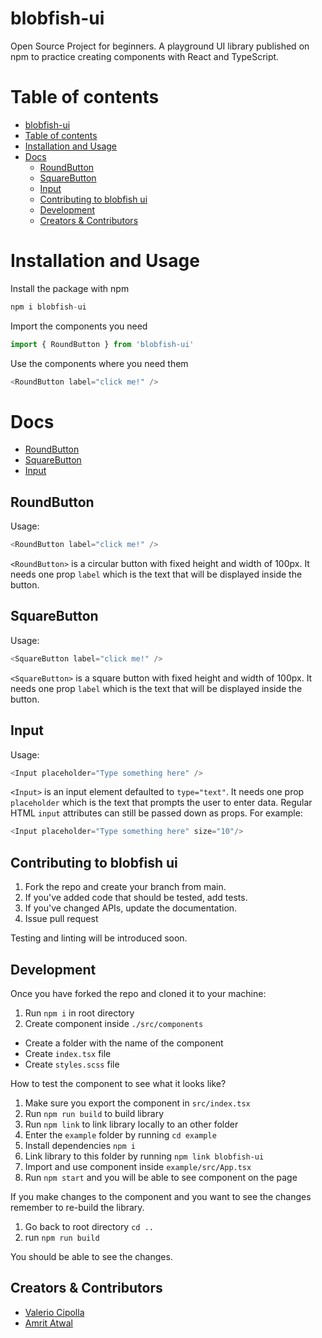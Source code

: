 # blobfish-ui

Open Source Project for beginners. A playground UI library published on npm to practice creating components with React and TypeScript.

# Table of contents

- [blobfish-ui](#blobfish-ui)
- [Table of contents](#table-of-contents)
- [Installation and Usage](#installation-and-usage)
- [Docs](#docs)
  - [RoundButton](#roundbutton)
  - [SquareButton](#squarebutton)
  - [Input](#input)
  - [Contributing to blobfish ui](#contributing-to-blobfish-ui)
  - [Development](#development)
  - [Creators & Contributors](#creators--contributors)

# Installation and Usage

Install the package with npm

```js
npm i blobfish-ui
```

Import the components you need

```js
import { RoundButton } from 'blobfish-ui'
```

Use the components where you need them

```js
<RoundButton label="click me!" />
```

# Docs

- [RoundButton](#roundbutton)
- [SquareButton](#squarebutton)
- [Input](#input)

## RoundButton

Usage:

```js
<RoundButton label="click me!" />
```

`<RoundButton>` is a circular button with fixed height and width of 100px. It needs one prop `label` which is the text that will be displayed inside the button.

## SquareButton

Usage:

```js
<SquareButton label="click me!" />
```

`<SquareButton>` is a square button with fixed height and width of 100px. It needs one prop `label` which is the text that will be displayed inside the button.

## Input

Usage:

```js
<Input placeholder="Type something here" />
```

`<Input>` is an input element defaulted to `type="text"`. It needs one prop `placeholder` which is the text that prompts the user to enter data. Regular HTML `input` attributes can still be passed down as props. For example:

```js
<Input placeholder="Type something here" size="10"/>
```

## Contributing to blobfish ui

1. Fork the repo and create your branch from main.
2. If you've added code that should be tested, add tests.
3. If you've changed APIs, update the documentation.
4. Issue pull request

Testing and linting will be introduced soon.

## Development

Once you have forked the repo and cloned it to your machine:

1. Run `npm i` in root directory
2. Create component inside `./src/components`

- Create a folder with the name of the component
- Create `index.tsx` file
- Create `styles.scss` file

How to test the component to see what it looks like?

1. Make sure you export the component in `src/index.tsx`
2. Run `npm run build` to build library
3. Run `npm link` to link library locally to an other folder
4. Enter the `example` folder by running `cd example`
5. Install dependencies `npm i`
6. Link library to this folder by running `npm link blobfish-ui`
7. Import and use component inside `example/src/App.tsx`
8. Run `npm start` and you will be able to see component on the page

If you make changes to the component and you want to see the changes remember to re-build the library.

1. Go back to root directory `cd ..`
2. run `npm run build`

You should be able to see the changes.

## Creators & Contributors

- [Valerio Cipolla](https://github.com/ValerioCipolla/)
- [Amrit Atwal](https://github.com/amritatwal)

